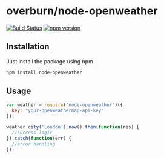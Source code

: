# overburn/node-openweather

[![Build Status](https://travis-ci.org/overburn/node-openweather.svg?branch=master)](https://travis-ci.org/overburn/node-openweather)
[![npm version](https://badge.fury.io/js/node-openweather.svg)](https://badge.fury.io/js/node-openweather)

## Installation

Just install the package using npm
```bash
npm install node-openweather
```

## Usage

```javascript
var weather = require('node-openweather')({
  key: "your-openweathermap-api-key"
});

weather.city('London').now().then(function(res) {
  //success logic
}).catch(function(err) {
  //error handling
});
```
